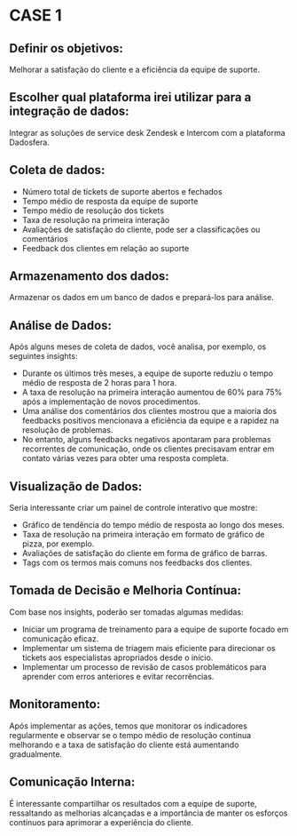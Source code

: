 # CASE 1



## Definir os objetivos:

Melhorar a satisfação do cliente e a eficiência da equipe de suporte.

## Escolher qual plataforma irei utilizar para a integração de dados:

Integrar as soluções de service desk Zendesk e Intercom com a plataforma Dadosfera.

## Coleta de dados:

- Número total de tickets de suporte abertos e fechados
- Tempo médio de resposta da equipe de suporte
- Tempo médio de resolução dos tickets
- Taxa de resolução na primeira interação
- Avaliações de satisfação do cliente, pode ser a classificações ou comentários
- Feedback dos clientes em relação ao suporte

## Armazenamento dos dados:

Armazenar os dados em um banco de dados e prepará-los para análise.

## Análise de Dados:

Após alguns meses de coleta de dados, você analisa, por exemplo, os seguintes insights:

- Durante os últimos três meses, a equipe de suporte reduziu o tempo médio de resposta de 2 horas para 1 hora.
- A taxa de resolução na primeira interação aumentou de 60% para 75% após a implementação de novos procedimentos.
- Uma análise dos comentários dos clientes mostrou que a maioria dos feedbacks positivos mencionava a eficiência da equipe e a rapidez na resolução de problemas.
- No entanto, alguns feedbacks negativos apontaram para problemas recorrentes de comunicação, onde os clientes precisavam entrar em contato várias vezes para obter uma resposta completa.

## Visualização de Dados:

Seria interessante criar um painel de controle interativo que mostre:

- Gráfico de tendência do tempo médio de resposta ao longo dos meses.
- Taxa de resolução na primeira interação em formato de gráfico de pizza, por exemplo.
- Avaliações de satisfação do cliente em forma de gráfico de barras.
- Tags com os termos mais comuns nos feedbacks dos clientes.

## Tomada de Decisão e Melhoria Contínua:

Com base nos insights, poderão ser tomadas algumas medidas:

- Iniciar um programa de treinamento para a equipe de suporte focado em comunicação eficaz.
- Implementar um sistema de triagem mais eficiente para direcionar os tickets aos especialistas apropriados desde o início.
- Implementar um processo de revisão de casos problemáticos para aprender com erros anteriores e evitar recorrências.

## Monitoramento:

Após implementar as ações, temos que monitorar os indicadores regularmente e observar se o tempo médio de resolução continua melhorando e a taxa de satisfação do cliente está aumentando gradualmente.

## Comunicação Interna:

É interessante compartilhar os resultados com a equipe de suporte, ressaltando as melhorias alcançadas e a importância de manter os esforços contínuos para aprimorar a experiência do cliente.
